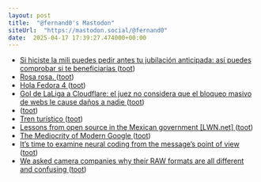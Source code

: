 ```yaml
---
layout: post
title:  "@fernand0's Mastodon"
siteUrl:  "https://mastodon.social/@fernand0"
date:  2025-04-17 17:39:27.474000+00:00
---
```

*  [Si hiciste la mili puedes pedir antes tu jubilación anticipada: así puedes comprobar si te beneficiarías ](https://www.genbeta.com/actualidad/hiciste-mili-puedes-pedir-antes-tu-jubilacion-anticipada-asi-puedes-comprobar-te-beneficiaria) ([toot](https://mastodon.social/@fernand0/114354524485729158))
*  [Rosa rosa. ](https://avecesunafoto.wordpress.com/2025/04/16/rosa-rosa) ([toot](https://mastodon.social/@fernand0/114354499684573777))
*  [Hola Fedora 4 ](https://mastodon.social/@fernand0/114354326540644638) ([toot](https://mastodon.social/@fernand0/114354326540644638))
*  [Gol de LaLiga a Cloudflare: el juez no considera que el bloqueo masivo de webs le cause daños a nadie ](https://www.genbeta.com/actualidad/gol-laliga-a-cloudflare-juez-no-considera-que-bloqueo-masivo-webs-le-cause-danos-a-nadi) ([toot](https://mastodon.social/@fernand0/114354259193970696))
*  [ ](https://mastodon.social/@jsmanrique) ([toot](https://mastodon.social/@fernand0/114354058866287228))
*  [Tren turístico ](https://www.flickr.com/photos/fernand0/54418516197) ([toot](https://mastodon.social/@fernand0/114354045713816739))
*  [Lessons from open source in the Mexican government [LWN.net] ](https://lwn.net/Articles/1013776) ([toot](https://mastodon.social/@fernand0/114354018294892790))
*  [The Mediocrity of Modern Google ](https://om.co/2025/03/29/the-mediocrity-of-modern-google) ([toot](https://mastodon.social/@fernand0/114353827779972921))
*  [It’s time to examine neural coding from the message’s point of view ](https://www.thetransmitter.org/neural-coding/its-time-to-examine-neural-coding-from-the-messages-point-of-view) ([toot](https://mastodon.social/@fernand0/114353594532837914))
*  [We asked camera companies why their RAW formats are all different and confusing ](https://www.theverge.com/tech/640119/camera-raw-spec-format-explained-adobe-dng-canon-nikon-sony-fujifil) ([toot](https://mastodon.social/@fernand0/114353292597122429))
